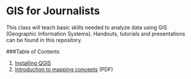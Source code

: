 # GIS for Journalists

This class will teach basic skills needed to analyze data using GIS (Geographic Information Systems). Handouts, tutorials and presentations can be found in this repository.

###Table of Contents

1. [Installing QGIS](https://github.com/newshackaz/gis-for-journalists/blob/master/handouts/installing_qgis.md)
2. [Introduction to mapping concepts](https://github.com/newshackaz/gis-for-journalists/blob/master/handouts/handouts/Mapping-for-Journalists.pdf) (PDF)
